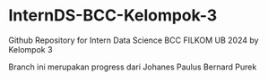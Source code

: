 # InternDS-BCC-Kelompok-3
Github Repository for Intern Data Science BCC FILKOM UB 2024 by Kelompok 3

Branch ini merupakan progress dari Johanes Paulus Bernard Purek
